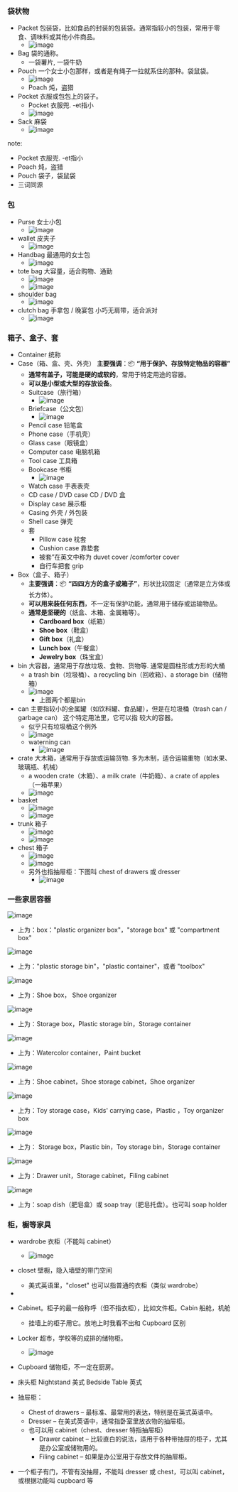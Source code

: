 
### 袋状物
- Packet 包装袋，比如食品的封装的包装袋。通常指较小的包装，常用于零食、调味料或其他小件商品。
  - ![image](https://github.com/user-attachments/assets/0c4540dd-dc7c-423c-ab44-9e99109c7e6e)
- Bag 袋的通称。
  - 一袋薯片, 一袋牛奶
- Pouch 一个女士小包那样，或者是有绳子一拉就系住的那种。袋鼠袋。
  - ![image](https://github.com/user-attachments/assets/0beff376-a16f-40bf-9158-cca9f7b69555)
  - Poach 炖，盗猎
- Pocket 衣服或包包上的袋子。
  - Pocket 衣服兜. -et指小
  - ![image](https://github.com/user-attachments/assets/470f6ee4-d0b7-4441-bf9d-97792e3c59f3)
- Sack 麻袋
  - ![image](https://github.com/user-attachments/assets/cd9e0feb-5c1d-4e5e-a7ec-b96592fc1230)

note:
- Pocket 衣服兜. -et指小
- Poach 炖，盗猎
- Pouch 袋子，袋鼠袋
 - 三词同源

### 包
- Purse 女士小包
  - ![image](https://github.com/user-attachments/assets/84ce7185-84f5-44f0-9d59-2fb8d0fdfc1c)
- wallet 皮夹子
  - ![image](https://github.com/user-attachments/assets/d8f7b410-acb9-40f4-8cbb-88a453698618)
- Handbag 最通用的女士包
  - ![image](https://github.com/user-attachments/assets/d9320833-7baa-47ca-adb2-c72c9e64365e)
- tote bag 大容量，适合购物、通勤
  - ![image](https://github.com/user-attachments/assets/20e392b6-3e47-4ef1-a307-091bcfa4b6cd)
  - ![image](https://github.com/user-attachments/assets/eec2618b-b57e-4cfc-a06d-c8b19243c15d)
- shoulder bag
  - ![image](https://github.com/user-attachments/assets/30e8876b-d64f-42d9-8e71-a03d04ad319d)
- clutch bag 手拿包 / 晚宴包    小巧无肩带，适合派对
  - ![image](https://github.com/user-attachments/assets/74523fc4-1e38-44d8-80ea-6a11cf95851f)

### 箱子、盒子、套
- Container 统称
- Case（箱、盒、壳、外壳） **主要强调**：📦 **“用于保护、存放特定物品的容器”** 
   - **通常有盖子，可能是硬的或软的**，常用于特定用途的容器。
   - **可以是小型或大型的存放设备**。
    - Suitcase（旅行箱）
      - ![image](https://github.com/user-attachments/assets/e5ff8d61-df9a-471e-b7c7-b24623e22c07) 
    - Briefcase（公文包）
      - ![image](https://github.com/user-attachments/assets/da33acba-a4e8-474e-a8ee-40130286fc35)
    - Pencil case 铅笔盒
    - Phone case（手机壳）
    - Glass case（眼镜盒）
    - Computer case  电脑机箱
    - Tool case  工具箱
    - Bookcase  书柜
      - ![image](https://github.com/user-attachments/assets/e5df4332-2757-426f-9235-fbd09a672dfa)
    - Watch case  手表表壳
    - CD case / DVD case  CD / DVD 盒
    - Display case  展示柜
    - Casing 外壳 / 外包装
    - Shell case  弹壳
    - 套
      - Pillow case  枕套
      - Cushion case  靠垫套
      - 被套”在英文中称为 duvet cover /comforter cover
      - 自行车把套 grip
- Box（盒子、箱子）
  - **主要强调**：📦 **“四四方方的盒子或箱子”**，形状比较固定（通常是立方体或长方体）。
  - **可以用来装任何东西**，不一定有保护功能，通常用于储存或运输物品。
  - **通常是坚硬的**（纸盒、木箱、金属箱等）。
    - **Cardboard box**（纸箱）
    - **Shoe box**（鞋盒）
    - **Gift box**（礼盒）
    - **Lunch box**（午餐盒）
    - **Jewelry box**（珠宝盒）
- bin 大容器，通常用于存放垃圾、食物、货物等. 通常是圆柱形或方形的大桶
  - a trash bin（垃圾桶）、a recycling bin（回收箱）、a storage bin（储物箱）
  - ![image](https://github.com/user-attachments/assets/3125cd2b-0a3b-43e0-8b8a-bc3b03ed52f4)
    - 上图两个都是bin
- can 主要指较小的金属罐（如饮料罐、食品罐），但是在垃圾桶（trash can / garbage can） 这个特定用法里，它可以指 较大的容器。
  - 似乎只有垃圾桶这个例外
  - ![image](https://github.com/user-attachments/assets/5a4474f4-a5d2-45c9-898a-fdce6abfcb69)
  - waterning can
    - ![image](https://github.com/user-attachments/assets/e8213b9d-d297-4ce5-9b27-eb1c5af8d7b4)
- crate 大木箱，通常用于存放或运输货物. 多为木制，适合运输重物（如水果、玻璃瓶、机械）
  - a wooden crate（木箱）、a milk crate（牛奶箱）、a crate of apples（一箱苹果）
  - ![image](https://github.com/user-attachments/assets/20825c02-2445-40a8-8195-d229ba506f11)
- basket
  - ![image](https://github.com/user-attachments/assets/8cadf48c-c1c5-47a3-b443-40071dc1e30a)
  - ![image](https://github.com/user-attachments/assets/201ae218-1c97-462f-aec8-3bde743a978b)
- trunk 箱子
  - ![image](https://github.com/user-attachments/assets/55050180-7ed2-42e2-a165-e6006d46f5e7)
  - ![image](https://github.com/user-attachments/assets/c9949ab4-7ef4-4b80-8270-f7601ba3948d)
- chest 箱子
  - ![image](https://github.com/user-attachments/assets/e047aa60-634c-4d22-8ae0-3391567e1553)
  - ![image](https://github.com/user-attachments/assets/9a89fdfc-fd76-4f2e-a44c-cc70a590682c)
  - 另外也指抽屉柜：下图叫 chest of drawers 或 dresser
    - ![image](https://github.com/user-attachments/assets/07005019-7891-4a88-9a89-0074d30ea906)

### 一些家居容器
![image](https://github.com/user-attachments/assets/cc38b8b9-de02-490c-a2a8-356bdefd980d)
- 上为：box："plastic organizer box"，"storage box" 或 "compartment box"

![image](https://github.com/user-attachments/assets/5675b50e-f7d0-49b1-86fc-8502eb62a03b)
- 上为："plastic storage bin"，"plastic container"，或者 "toolbox"

![image](https://github.com/user-attachments/assets/9b42d5ca-27c9-4d35-ba09-3730b9e71dac)
- 上为：Shoe box， Shoe organizer

![image](https://github.com/user-attachments/assets/36c80d79-6834-4b81-817d-ff64f542d62e)
- 上为：Storage box，Plastic storage bin，Storage container

![image](https://github.com/user-attachments/assets/9170cbad-1b74-48c7-a2e9-252bcc51030a)
- 上为：Watercolor container，Paint bucket

![image](https://github.com/user-attachments/assets/0aedaa2d-6d95-4dbf-89c4-e99ae1c3a84b)
- 上为：Shoe cabinet，Shoe storage cabinet，Shoe organizer

![image](https://github.com/user-attachments/assets/7dc14f4d-9626-4b93-8aed-263fd0a392e2)
- 上为：Toy storage case，Kids' carrying case，Plastic ，Toy organizer box

![image](https://github.com/user-attachments/assets/5b6eaf81-919c-4243-84e8-b21618b03a52)
- 上为： Storage box，Plastic bin，Toy storage bin，Storage container

![image](https://github.com/user-attachments/assets/e0e842b6-f18a-4b21-9c7f-0a544dc47b08)
- 上为：Drawer unit，Storage cabinet，Filing cabinet

![image](https://github.com/user-attachments/assets/b7ac56eb-3a50-4d1d-b2e9-ae5985fc3d96)
- 上为：soap dish（肥皂盒）或 soap tray（肥皂托盘）。也可叫 soap holder

### 柜，橱等家具
- wardrobe 衣柜（不能叫 cabinet）
  - ![image](https://github.com/user-attachments/assets/ffc65aed-ed1a-4ede-b325-cc4c64ab2720)
- closet 壁橱，隐入墙壁的带门空间
  - 美式英语里，"closet" 也可以指普通的衣柜（类似 wardrobe）

-
- Cabinet。柜子的最一般称呼（但不指衣柜），比如文件柜。Cabin 船舱，机舱
  - 挂墙上的柜子用它。放地上时我看不出和 Cupboard 区别
- Locker 超市，学校等的成排的储物柜。
  - ![image](https://github.com/user-attachments/assets/401dbd2e-849c-47dc-8a2b-85880b5d753a)
- Cupboard 储物柜，不一定在厨房。
- 床头柜 Nightstand 美式 Bedside Table 英式
- 抽屉柜：
  - Chest of drawers – 最标准、最常用的表达，特别是在英式英语中。
  - Dresser – 在美式英语中，通常指卧室里放衣物的抽屉柜。
  - 也可以用 cabinet（chest、dresser 特指抽屉柜）
    - Drawer cabinet – 比较直白的说法，适用于各种带抽屉的柜子，尤其是办公室或储物用的。
    - Filing cabinet – 如果是办公室用于存放文件的抽屉柜。

- 一个柜子有门，不管有没抽屉，不能叫 dresser 或 chest，可以叫 cabinet，或根据功能叫 cupboard 等
